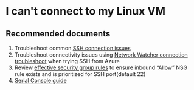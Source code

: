 <properties  
	pageTitle="I can't connect to my Linux VM"
	description="I can't connect to my Linux VM"
	service=""
	resource=""
	authors="manavis"
	displayOrder="30"
	selfHelpType="generic"
	supportTopicIds="32615526"
	resourceTags=""
	productPesIds="15571,16215,16065,15797,16454,16470"
	cloudEnvironments="public"
/>

# I can't connect to my Linux VM

## **Recommended documents**
1. Troubleshoot common [SSH connection issues](https://review.docs.microsoft.com/azure/virtual-machines/troubleshooting/troubleshoot-ssh-connection?branch=pr-en-us-54175)
2. Troubleshoot connectivity issues using [Network Watcher connection troubleshoot](data-blade:microsoft_azure_network.NetworkWatcherConnectivityBlade.sourceId.$resourceId) when trying SSH from Azure
3. Review [effective security group rules](data-blade:Microsoft_Azure_Network.EffectiveSecurityRulesBlade) to ensure inbound “Allow” NSG rule exists and is prioritized for SSH port(default 22)
4. [Serial Console guide](https://docs.microsoft.com/azure/virtual-machines/troubleshooting/serial-console-linux)
